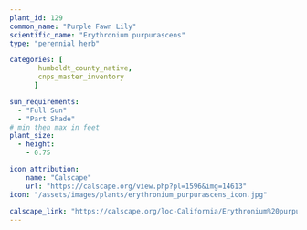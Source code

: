 ```yaml
---
plant_id: 129
common_name: "Purple Fawn Lily"
scientific_name: "Erythronium purpurascens"
type: "perennial herb"

categories: [
       humboldt_county_native,
       cnps_master_inventory
      ]

sun_requirements:
  - "Full Sun"
  - "Part Shade"
# min then max in feet
plant_size:
  - height: 
    - 0.75

icon_attribution: 
    name: "Calscape"
    url: "https://calscape.org/view.php?pl=1596&img=14613"
icon: "/assets/images/plants/erythronium_purpurascens_icon.jpg"
 
calscape_link: "https://calscape.org/loc-California/Erythronium%20purpurascense(%20)"
---
```









